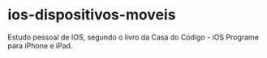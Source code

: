 # ios-dispositivos-moveis
Estudo pessoal de IOS, segundo o livro da Casa do Código - iOS Programe para iPhone e iPad.
